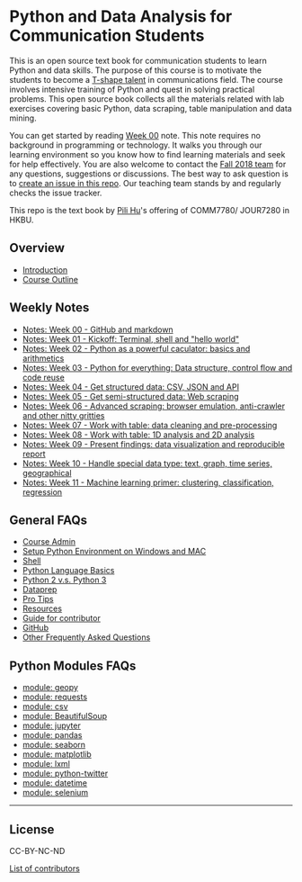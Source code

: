 # Python and Data Analysis for Communication Students

This is an open source text book for communication students to learn Python and data skills. The purpose of this course is to motivate the students to become a [T-shape talent](http://www.caseinterview.com/t-shaped-skills) in communications field. The course involves intensive training of Python and quest in solving practical problems. This open source book collects all the materials related with lab exercises covering basic Python, data scraping, table manipulation and data mining.

You can get started by reading [Week 00](notes-week-00.md) note. This note requires no background in programming or technology. It walks you through our learning environment so you know how to find learning materials and seek for help effectively. You are also welcome to contact the [Fall 2018 team](session-F2018.md) for any questions, suggestions or discussions. The best way to ask question is to [create an issue in this repo](https://github.com/hupili/python-for-data-and-media-communication-gitbook/issues/new). Our teaching team stands by and regularly checks the issue tracker.

This repo is the text book by [Pili Hu](http://hupili.net/)'s offering of COMM7780/ JOUR7280 in HKBU.

## Overview

* [Introduction](README.md)
* [Course Outline](outline.md)

## Weekly Notes

* [Notes: Week 00 - GitHub and markdown](notes-week-00.md)
* [Notes: Week 01 - Kickoff: Terminal, shell and "hello world"](notes-week-01.md)
* [Notes: Week 02 - Python as a powerful caculator: basics and arithmetics](notes-week-02.md)
* [Notes: Week 03 - Python for everything: Data structure, control flow and code reuse](notes-week-03.md)
* [Notes: Week 04 - Get structured data: CSV, JSON and API](notes-week-04.md)
* [Notes: Week 05 - Get semi-structured data: Web scraping](notes-week-05.md)
* [Notes: Week 06 - Advanced scraping: browser emulation, anti-crawler and other nitty gritties](notes-week-06.md)
* [Notes: Week 07 - Work with table: data cleaning and pre-processing](notes-week-07.md)
* [Notes: Week 08 - Work with table: 1D analysis and 2D analysis](notes-week-08.md)
* [Notes: Week 09 - Present findings: data visualization and reproducible report](notes-week-09.md)
* [Notes: Week 10 - Handle special data type: text, graph, time series, geographical](notes-week-10.md)
* [Notes: Week 11 - Machine learning primer: clustering, classification, regression](notes-week-11.md)

## General FAQs

* [Course Admin](course-admin.md)
* [Setup Python Environment on Windows and MAC](setup-environment.md)
* [Shell](shell.md)
* [Python Language Basics](python-language-basics.md)
* [Python 2 v.s. Python 3](python-2-vs-python-3.md)
* [Dataprep](dataprep.md)
* [Pro Tips](pro-tips.md)
* [Resources](reading-materials.md)
* [Guide for contributor](guide-for-contributor.md)
* [GitHub](github.md)
* [Other Frequently Asked Questions](frequently-asked-questions.md)

## Python Modules FAQs

* [module: geopy](module-geopy.md)
* [module: requests](module-requests.md)
* [module: csv](module-csv.md)
* [module: BeautifulSoup](module-beautifulsoup.md)
* [module: jupyter](module-jupyter.md)
* [module: pandas](module-pandas.md)
* [module: seaborn](module-seaborn.md)
* [module: matplotlib](module-matplotlib.md)
* [module: lxml](module-lxml.md)
* [module: python-twitter](module-python-twitter.md)
* [module: datetime](module-datetime.md)
* [module: selenium](module-selenium.md)

------

## License

CC-BY-NC-ND

[List of contributors](https://github.com/hupili/python-for-data-and-media-communication-gitbook/graphs/contributors)
